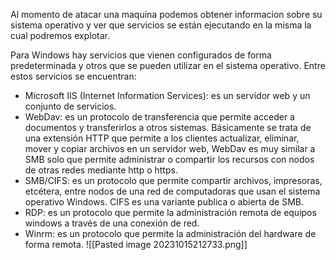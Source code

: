 
Al momento de atacar una maquina podemos obtener informacion sobre su sistema operativo y ver que servicios se están ejecutando en la misma la cual podremos explotar.

Para Windows hay servicios que vienen configurados de forma predeterminada y otros que se pueden utilizar en el sistema operativo.
Entre estos servicios se encuentran:
- Microsoft IIS (Internet Information Services): es un servidor web y un conjunto de servicios.
- WebDav: es un protocolo de transferencia que permite acceder a documentos y transferirlos a otros sistemas. Básicamente se trata de una extensión HTTP que permite a los clientes actualizar, eliminar, mover y copiar archivos en un servidor web, WebDav es muy similar a SMB solo que permite administrar o compartir los recursos con nodos de otras redes mediante http o https.
- SMB/CIFS: es un protocolo que permite compartir archivos, impresoras, etcétera, entre nodos de una red de computadoras que usan el sistema operativo Windows. CIFS es una variante publica o abierta de SMB.
- RDP: es un protocolo que permite la administración remota de equipos windows a través de una conexión de red.
- Winrm: es un protocolo que permite la administración del hardware de forma remota.
![[Pasted image 20231015212733.png]]

